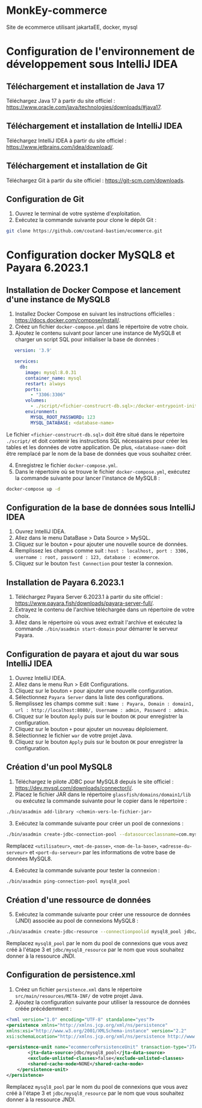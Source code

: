 # MonkEy-commerce

Site de ecommerce utilisant jakartaEE, docker, mysql

# Configuration de l'environnement de développement sous IntelliJ IDEA

## Téléchargement et installation de Java 17

Téléchargez Java 17 à partir du site officiel : https://www.oracle.com/java/technologies/downloads/#java17.

## Téléchargement et installation de IntelliJ IDEA

Téléchargez IntelliJ IDEA à partir du site officiel : https://www.jetbrains.com/idea/download/.

## Téléchargement et installation de Git

Téléchargez Git à partir du site officiel : https://git-scm.com/downloads.

## Configuration de Git

1. Ouvrez le terminal de votre système d'exploitation.
2. Exécutez la commande suivante pour clone le dépôt Git :

```bash
git clone https://github.com/coutand-bastien/ecommerce.git
```


# Configuration docker MySQL8 et Payara 6.2023.1

## Installation de Docker Compose et lancement d'une instance de MySQL8

1. Installez Docker Compose en suivant les instructions officielles : https://docs.docker.com/compose/install/.
2. Créez un fichier `docker-compose.yml` dans le répertoire de votre choix.
3. Ajoutez le contenu suivant pour lancer une instance de MySQL8 et charger un script SQL pour initialiser la base de données :

```yaml
   version: '3.9'

   services:
     db:
       image: mysql:8.0.31
       container_name: mysql
       restart: always
       ports:
         - "3306:3306"
       volumes:
         - ./script/<fichier-construcrt-db.sql>:/docker-entrypoint-initdb.d/contruct_ecommerce_db.sql
       environment:
         MYSQL_ROOT_PASSWORD: 123
         MYSQL_DATABASE: <database-name>
```

Le fichier `<fichier-construcrt-db.sql>` doit être situé dans le répertoire `./script/` et doit contenir les instructions SQL nécessaires pour créer les tables et les données de votre application.
De plus, `<database-name>` doit être remplacé par le nom de la base de données que vous souhaitez créer.

4. Enregistrez le fichier `docker-compose.yml`.
5. Dans le répertoire où se trouve le fichier `docker-compose.yml`, exécutez la commande suivante pour lancer l'instance de MySQL8 :

```bash
docker-compose up -d
```

## Configuration de la base de données sous IntelliJ IDEA

1. Ouvrez IntelliJ IDEA.
2. Allez dans le menu DataBase > Data Source > MySQL.
3. Cliquez sur le bouton `+` pour ajouter une nouvelle source de données.
4. Remplissez les champs comme suit : `host : localhost, port : 3306, username : root, password : 123, database : ecommerce`.
5. Cliquez sur le bouton `Test Connection` pour tester la connexion.

## Installation de Payara 6.2023.1

1. Téléchargez Payara Server 6.2023.1 à partir du site officiel : https://www.payara.fish/downloads/payara-server-full/.
2. Extrayez le contenu de l'archive téléchargée dans un répertoire de votre choix.
3. Allez dans le répertoire où vous avez extrait l'archive et exécutez la commande `./bin/asadmin start-domain` pour démarrer le serveur Payara.

## Configuration de payara et ajout du war sous IntelliJ IDEA

1. Ouvrez IntelliJ IDEA.
2. Allez dans le menu Run > Edit Configurations.
3. Cliquez sur le bouton `+` pour ajouter une nouvelle configuration.
4. Sélectionnez `Payara Server` dans la liste des configurations.
5. Remplissez les champs comme suit : `Name : Payara, Domain : domain1, url : http://localhost:8080/, Username : admin, Password : admin`.
6. Cliquez sur le bouton `Apply` puis sur le bouton `OK` pour enregistrer la configuration.
7. Cliquez sur le bouton `+` pour ajouter un nouveau déploiement.
8. Sélectionnez le fichier `war` de votre projet Java.
9. Cliquez sur le bouton `Apply` puis sur le bouton `OK` pour enregistrer la configuration.

## Création d'un pool MySQL8

1. Téléchargez le pilote JDBC pour MySQL8 depuis le site officiel : https://dev.mysql.com/downloads/connector/j/.
2. Placez le fichier JAR dans le répertoire `glassfish/domains/domain1/lib` ou exécutez la commande suivante pour le copier dans le répertoire :

```bash
./bin/asadmin add-library <chemin-vers-le-fichier-jar>
```

3. Exécutez la commande suivante pour créer un pool de connexions :

```bash
./bin/asadmin create-jdbc-connection-pool --datasourceclassname=com.mysql.cj.jdbc.MysqlDataSource --restype=javax.sql.DataSource --property=user=<utilisateur>:password=<mot-de-passe>:DatabaseName=<nom-de-la-base>:ServerName=<adresse-du-serveur>:port=<port-du-serveur>:UseSSL=false:allowPublicKeyRetrieval=true mysql8_pool
```

Remplacez `<utilisateur>`, `<mot-de-passe>`, `<nom-de-la-base>`, `<adresse-du-serveur>` et `<port-du-serveur>` par les informations de votre base de données MySQL8.

4. Exécutez la commande suivante pour tester la connexion :

```bash
./bin/asadmin ping-connection-pool mysql8_pool
 ```

## Création d'une ressource de données

5. Exécutez la commande suivante pour créer une ressource de données (JNDI) associée au pool de connexions MySQL8 :

```bash
./bin/asadmin create-jdbc-resource --connectionpoolid mysql8_pool jdbc/mysql8_resource
```

Remplacez `mysql8_pool` par le nom du pool de connexions que vous avez créé à l'étape 3 et `jdbc/mysql8_resource` par le nom que vous souhaitez donner à la ressource JNDI.

## Configuration de persistence.xml

1. Créez un fichier `persistence.xml` dans le répertoire `src/main/resources/META-INF/` de votre projet Java.
2. Ajoutez la configuration suivante pour utiliser la ressource de données créée précédemment :

```xml
<?xml version="1.0" encoding="UTF-8" standalone="yes"?>
<persistence xmlns="http://xmlns.jcp.org/xml/ns/persistence"
xmlns:xsi="http://www.w3.org/2001/XMLSchema-instance" version="2.2"
xsi:schemaLocation="http://xmlns.jcp.org/xml/ns/persistence http://www.oracle.com/webfolder/technetwork/jsc/xml/ns/persistence/persistence_2_2.xsd">

<persistence-unit name="ecommercePersistenceUnit" transaction-type="JTA">
        <jta-data-source>jdbc/mysql8_pool</jta-data-source>
        <exclude-unlisted-classes>false</exclude-unlisted-classes>
        <shared-cache-mode>NONE</shared-cache-mode>
    </persistence-unit>
</persistence>
```

Remplacez `mysql8_pool` par le nom du pool de connexions que vous avez créé à l'étape 3 et `jdbc/mysql8_resource` par le nom que vous souhaitez donner à la ressource JNDI.

